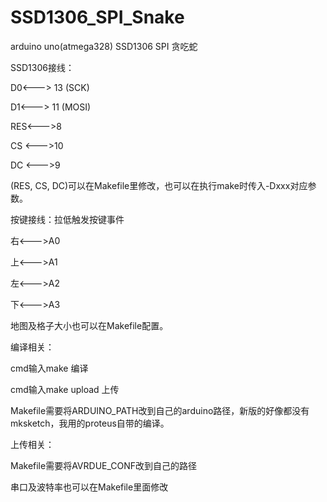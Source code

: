 # SSD1306_SPI_Snake
arduino uno(atmega328) SSD1306 SPI 贪吃蛇

SSD1306接线：

D0<---> 13  (SCK)

D1<---> 11 (MOSI)

RES<--->8

CS <--->10

DC <--->9


(RES, CS, DC)可以在Makefile里修改，也可以在执行make时传入-Dxxx对应参数。

按键接线：拉低触发按键事件

右<--->A0

上<--->A1

左<--->A2

下<--->A3


地图及格子大小也可以在Makefile配置。

编译相关：

cmd输入make 编译

cmd输入make upload 上传

Makefile需要将ARDUINO_PATH改到自己的arduino路径，新版的好像都没有mksketch，我用的proteus自带的编译。

上传相关：

Makefile需要将AVRDUE_CONF改到自己的路径

串口及波特率也可以在Makefile里面修改




